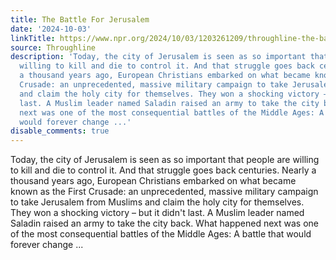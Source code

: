 ```yaml
---
title: The Battle For Jerusalem
date: '2024-10-03'
linkTitle: https://www.npr.org/2024/10/03/1203261209/throughline-the-battle-for-jerusalem
source: Throughline
description: 'Today, the city of Jerusalem is seen as so important that people are
  willing to kill and die to control it. And that struggle goes back centuries. Nearly
  a thousand years ago, European Christians embarked on what became known as the First
  Crusade: an unprecedented, massive military campaign to take Jerusalem from Muslims
  and claim the holy city for themselves. They won a shocking victory – but it didn''t
  last. A Muslim leader named Saladin raised an army to take the city back. What happened
  next was one of the most consequential battles of the Middle Ages: A battle that
  would forever change ...'
disable_comments: true
---
```

Today, the city of Jerusalem is seen as so important that people are willing to kill and die to control it. And that struggle goes back centuries. Nearly a thousand years ago, European Christians embarked on what became known as the First Crusade: an unprecedented, massive military campaign to take Jerusalem from Muslims and claim the holy city for themselves. They won a shocking victory – but it didn't last. A Muslim leader named Saladin raised an army to take the city back. What happened next was one of the most consequential battles of the Middle Ages: A battle that would forever change ...